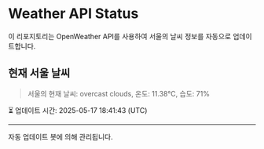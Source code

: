 
# Weather API Status

이 리포지토리는 OpenWeather API를 사용하여 서울의 날씨 정보를 자동으로 업데이트합니다.

## 현재 서울 날씨
> 서울의 현재 날씨: overcast clouds, 온도: 11.38°C, 습도: 71%

⏳ 업데이트 시간: 2025-05-17 18:41:43 (UTC)

---
자동 업데이트 봇에 의해 관리됩니다.

